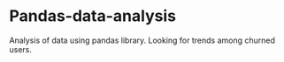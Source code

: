 # Pandas-data-analysis
Analysis of data using pandas library.
Looking for trends among churned users.
